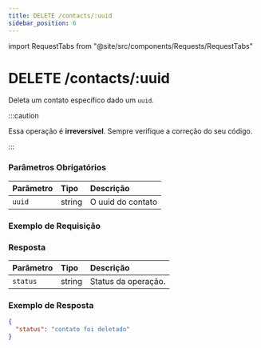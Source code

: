 ```yaml
---
title: DELETE /contacts/:uuid
sidebar_position: 6
---
```


import RequestTabs from "@site/src/components/Requests/RequestTabs"

# DELETE /contacts/:uuid

Deleta um contato específico dado um `uuid`.

:::caution

Essa operação é **irreversível**. Sempre verifique a correção do seu código.

:::

### Parâmetros Obrigatórios

| Parâmetro | Tipo   | Descrição               |
| :-------- | :----- | :---------------------- |
| `uuid`    | string | O uuid do contato       |

### Exemplo de Requisição

<RequestTabs endpoint='contacts_api' request='delete_contact'/>

### Resposta

| Parâmetro | Tipo   | Descrição                 |
| :-------- | :----- | :------------------------ |
| `status`  | string | Status da operação.       |

### Exemplo de Resposta

```json title=response.json
{
  "status": "contato foi deletado"
}
```